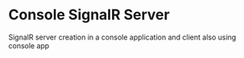 # Console SignalR Server
SignalR server creation in a console application and client also using console app
